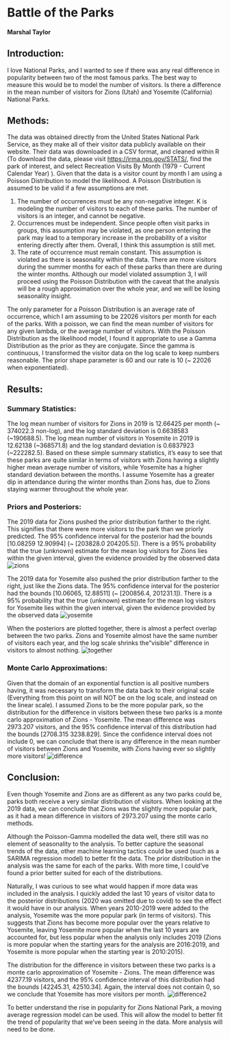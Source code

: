 # Battle of the Parks
#### Marshal Taylor


## Introduction:
I love National Parks, and I wanted to see if there was any real difference in popularity between two of the most famous parks. The best way to measure this would be to model the number of visitors. Is there a difference in the mean number of visitors for Zions (Utah) and Yosemite (California) National Parks. 

## Methods:
The data was obtained directly from the United States National Park Service, as they make all of their visitor data publicly available on their website. Their data was downloaded in a CSV format, and cleaned within R (To download the data, please visit https://irma.nps.gov/STATS/, find the park of interest, and select Recreation Visits By Month (1979 - Current Calendar Year) ). Given that the data is a visitor count by month I am using a Poisson Distribution to model the likelihood. A Poisson Distribution is assumed to be valid if a few assumptions are met.
1) The number of occurrences  must be any non-negative integer. K is modeling the number of visitors to each of these parks. The number of visitors is an integer, and cannot be negative.
2) Occurrences must be independent. Since people often visit parks in groups, this assumption may be violated, as one person entering the park may lead to a temporary increase in the probability of a visitor entering directly after them. Overall, I think this assumption is still met.
3) The rate of occurrence must remain constant. This assumption is violated as there is seasonality within the data. There are more visitors during the summer months for each of these parks than there are during the winter months. 
Although our model violated assumption 3, I will proceed using the Poisson Distribution with the caveat that the analysis will be a rough approximation over the whole year, and we will be losing seasonality insight.

The only parameter for a Poisson Distribution is an average rate of occurrence, which I am assuming to be 22026 visitors per month for each of the parks. With a poisson, we can find the mean number of visitors for any given lambda, or the average number of visitors. With the Poisson Distribution as the likelihood model, I found it appropriate to use a Gamma Distribution as the prior as they are conjugate. Since the gamma is continuous, I transformed the visitor data on the log scale to keep numbers reasonable. The prior shape parameter is 60 and our rate is 10 (~ 22026 when exponentiated).

## Results:
### Summary Statistics:

The log mean number of visitors for Zions in 2019 is 12.66425 per month (~ 374022.3 non-log), and the log standard deviation is 0.6638583 (~190688.5). The log mean number of visitors in Yosemite in 2019 is 12.62138 (~368571.8) and the log standard deviation is 0.6837923 (~222282.5). Based on these simple summary statistics, it’s easy to see that these parks are quite similar in terms of visitors with Zions having a slightly higher mean average number of visitors, while Yosemite has a higher standard deviation between the months. I assume Yosemite has a greater dip in attendance during the winter months than Zions has, due to Zions staying warmer throughout the whole year.

### Priors and Posteriors:

The 2019 data for Zions pushed the prior distribution farther to the right. This signifies that there were more visitors to the park than we priorly predicted. The 95% confidence interval for the posterior had the bounds [10.08259 12.90994] (~ [203828.0 204205.5]). There is a 95% probability that the true (unknown) estimate for the mean log visitors for Zions lies within the given interval, given the evidence provided by the observed data
![zions](https://user-images.githubusercontent.com/70606376/113515534-501e5280-9532-11eb-87c0-b6459d644a66.png)

The 2019 data for Yosemite also pushed the prior distribution farther to the right, just like the Zions data. The 95% confidence interval for the posterior had the bounds [10.06065, 12.88511] (~ [200856.4, 201231.1]). There is a 95% probability that the true (unknown) estimate for the mean log visitors for Yosemite lies within the given interval, given the evidence provided by the observed data
![yosemite](https://user-images.githubusercontent.com/70606376/113515535-50b6e900-9532-11eb-8bd5-2dfe03358134.png)

When the posteriors are plotted together, there is almost a perfect overlap between the two parks. Zions and Yosemite almost have the same number of visitors each year, and the log scale shrinks the”visible” difference in visitors to almost nothing.
![together](https://user-images.githubusercontent.com/70606376/113515533-501e5280-9532-11eb-9a5b-69d8ee61ab15.png)

### Monte Carlo Approximations:

Given that the domain of an exponential function is all positive numbers having, it was necessary to transform the data back to their original scale (Everything from this point on will NOT be on the log scale, and instead on the linear scale). I assumed Zions to be the more popular park, so the distribution for the difference in visitors between these two parks is a monte carlo approximation of Zions - Yosemite. The mean difference was 2973.207 visitors, and the 95% confidence interval of this distribution had the bounds [2708.315 3238.829]. Since the confidence interval does not include 0, we can conclude that there is any difference in the mean number of visitors between Zions and Yosemite, with Zions having ever so slightly more visitors!
![difference](https://user-images.githubusercontent.com/70606376/113515532-501e5280-9532-11eb-9134-23ec2e4ac4b1.png)
## Conclusion:

Even though Yosemite and Zions are as different as any two parks could be, parks both receive a very similar distribution of visitors. When looking at the 2019 data, we can conclude that Zions was the slightly more popular park, as it had a mean difference in visitors of 2973.207 using the monte carlo methods. 

Although the Poisson-Gamma modelled the data well, there still was no element of seasonality to the analysis. To better capture the seasonal trends of the data, other machine learning tactics could be used (such as a SARIMA regression model) to better fit the data. The prior distribution in the analysis was the same for each of the parks. With more time, I could’ve found a prior better suited for each of the distributions.

Naturally, I was curious to see what would happen if more data was included in the analysis. I quickly added the last 10 years of visitor data to the posterior distributions (2020 was omitted due to covid) to see the effect it would have in our analysis. When years 2010-2019 were added to the analysis, Yosemite was the more popular park (in terms of visitors). This suggests that Zions has become more popular over the years relative to Yosemite, leaving Yosemite more popular when the last 10 years are accounted for, but less popular when the analysis only includes 2019 (Zions is more popular when the starting years for the analysis are 2016:2019, and Yosemite is more popular when the starting year is 2010:2015).

The distribution for the difference in visitors between these two parks is a monte carlo approximation of Yosemite - Zions. The mean difference was 42377.19 visitors, and the 95% confidence interval of this distribution had the bounds [42245.31, 42510.34]. Again, the interval does not contain 0, so we conclude that Yosemite has more visitors per month.
![difference2](https://user-images.githubusercontent.com/70606376/113515531-501e5280-9532-11eb-9525-9361bfe26059.png)

To better understand the rise in popularity for Zions National Park, a moving average regression model can be used. This will allow the model to better fit the trend of popularity that we’ve been seeing in the data. More analysis will need to be done.
